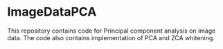 # ImageDataPCA
This repository contains code for Principal component analysis on image data. The code also contains implementation of PCA and ZCA whitening.
